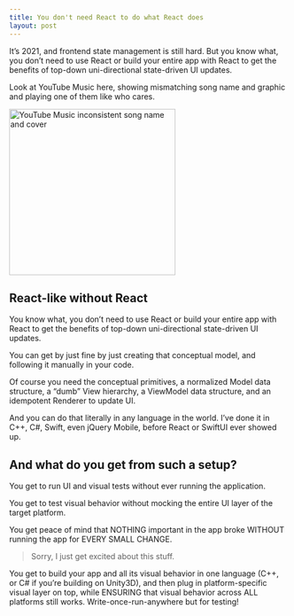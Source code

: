 ```yaml
---
title: You don't need React to do what React does
layout: post
---
```


It’s 2021, and frontend state management is still hard. But you know what, you
don’t need to use React or build your entire app with React to get the benefits
of top-down uni-directional state-driven UI updates.

Look at YouTube Music here, showing mismatching song name and graphic and
playing one of them like who cares.

<img
  src="{{ site.baseurl }}{{ site.imgurl }}/youtube-music-inconsistent-state.png"
  alt="YouTube Music inconsistent song name and cover"
  width="300"
/>

## React-like without React

You know what, you don’t need to use React or build your entire app with React
to get the benefits of top-down uni-directional state-driven UI updates.

You can get by just fine by just creating that conceptual model, and following
it manually in your code. 

Of course you need the conceptual primitives, a normalized Model data
structure, a “dumb” View hierarchy, a ViewModel data structure, and an
idempotent Renderer to update UI.

And you can do that literally in any language in the world. I’ve done it in
C++, C#, Swift, even jQuery Mobile, before React or SwiftUI ever showed up. 

## And what do you get from such a setup?

You get to run UI and visual tests without ever running the application.

You get to test visual behavior without mocking the entire UI layer of the
target platform. 

You get peace of mind that NOTHING important in the app broke WITHOUT running
the app for EVERY SMALL CHANGE.

> Sorry, I just get excited about this stuff.

You get to build your app and all its visual behavior in one language (C++, or
C# if you’re building on Unity3D), and then plug in platform-specific visual
layer on top, while ENSURING that visual behavior across ALL platforms still
works. Write-once-run-anywhere but for testing!

